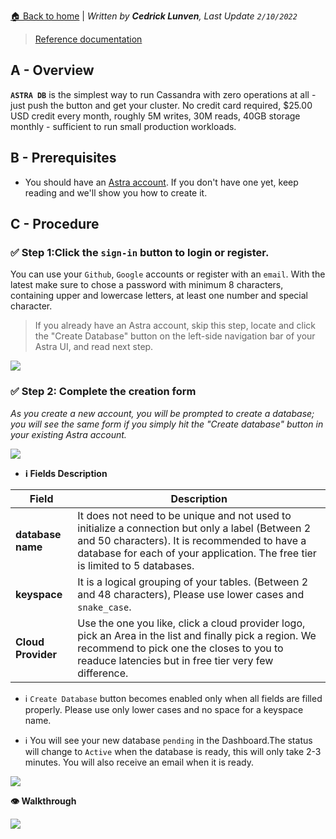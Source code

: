 [🏠 Back to home](https://github.com/datastaxdevs/awesome-astra/wiki) | *Written by **Cedrick Lunven**, Last Update `2/10/2022`* 

> [Reference documentation](https://docs.datastax.com/en/astra/docs/creating-your-astra-database.html)

## A - Overview

**`ASTRA DB`** is the simplest way to run Cassandra with zero operations at all - just push the button and get your cluster. No credit card required, $25.00 USD credit every month, roughly 5M writes, 30M reads, 40GB storage monthly - sufficient to run small production workloads.

## B - Prerequisites

- You should have an [Astra account](http://astra.datastax.com/). If you don't have one yet, keep reading and we'll show you how to create it.

## C - Procedure

### ✅ Step 1:Click the `sign-in` button to login or register.

You can use your `Github`, `Google` accounts or register with an `email`. With the latest make sure to chose a password with minimum 8 characters, containing upper and lowercase letters, at least one number and special character.

> If you already have an Astra account, skip this step, locate and click the "Create Database" button on the left-side navigation bar
> of your Astra UI, and read next step.

<img src="https://github.com/datastaxdevs/awesome-astra/blob/main/astra/img/astra-login.png?raw=true" />

### ✅ Step 2: Complete the creation form

_As you create a new account, you will be prompted to create a database; you will see the same form if you simply
hit the "Create database" button in your existing Astra account._

<img src="https://github.com/datastaxdevs/awesome-astra/blob/main/astra/img/astra-create-db-1.png?raw=true" />

- **ℹ️ Fields Description**

|Field| Description                                                                                                                                                                                                                       |
|---|-----------------------------------------------------------------------------------------------------------------------------------------------------------------------------------------------------------------------------------|
|**database name**| It does not need to be unique and not used to initialize a connection but only a label (Between 2 and 50 characters). It is recommended to have a database for each of your application. The free tier is limited to 5 databases. |
|**keyspace**| It is a logical grouping of your tables. (Between 2 and 48 characters), Please use lower cases and `snake_case`.                                                                                                                  |
|**Cloud Provider**| Use the one you like, click a cloud provider logo,  pick an Area in the list and finally pick a region. We recommend to pick one the closes to you to readuce latencies but in free tier very few difference.                     |

- ℹ️  `Create Database` button becomes enabled only when all fields are filled properly. Please use only lower cases and no space for a keyspace name.

- ℹ️  You will see your new database `pending` in the Dashboard.The status will change to `Active` when the database is ready, this will only take 2-3 minutes. You will also receive an email when it is ready.

<img src="https://github.com/datastaxdevs/awesome-astra/blob/main/astra/img/astra-create-db-pending.png?raw=true" />

**👁️ Walkthrough**

<img src="https://github.com/datastaxdevs/awesome-astra/blob/main/astra/img/astra-create-db.gif?raw=true" />


